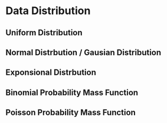# Data Distribution 

## Uniform Distribution 
## Normal Distrbution / Gausian Distribution 
## Exponsional Distrbution
## Binomial Probability Mass Function
## Poisson Probability Mass Function